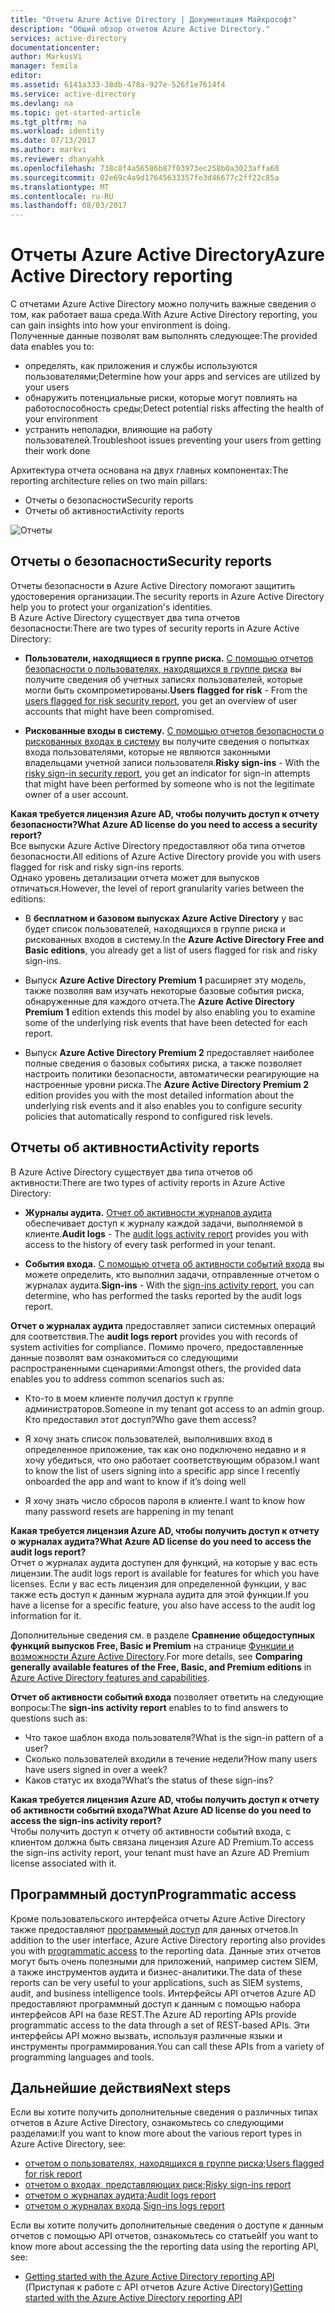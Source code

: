 ```yaml
---
title: "Отчеты Azure Active Directory | Документация Майкрософт"
description: "Общий обзор отчетов Azure Active Directory."
services: active-directory
documentationcenter: 
author: MarkusVi
manager: femila
editor: 
ms.assetid: 6141a333-38db-478a-927e-526f1e7614f4
ms.service: active-directory
ms.devlang: na
ms.topic: get-started-article
ms.tgt_pltfrm: na
ms.workload: identity
ms.date: 07/13/2017
ms.author: markvi
ms.reviewer: dhanyahk
ms.openlocfilehash: 738c8f4a56586b87f03973ec258b0a3023affa60
ms.sourcegitcommit: 02e69c4a9d17645633357fe3d46677c2ff22c85a
ms.translationtype: MT
ms.contentlocale: ru-RU
ms.lasthandoff: 08/03/2017
---
```

# <a name="azure-active-directory-reporting"></a><span data-ttu-id="b99c7-103">Отчеты Azure Active Directory</span><span class="sxs-lookup"><span data-stu-id="b99c7-103">Azure Active Directory reporting</span></span>

<span data-ttu-id="b99c7-104">С отчетами Azure Active Directory можно получить важные сведения о том, как работает ваша среда.</span><span class="sxs-lookup"><span data-stu-id="b99c7-104">With Azure Active Directory reporting, you can gain insights into how your environment is doing.</span></span>  
<span data-ttu-id="b99c7-105">Полученные данные позволят вам выполнять следующее:</span><span class="sxs-lookup"><span data-stu-id="b99c7-105">The provided data enables you to:</span></span>

- <span data-ttu-id="b99c7-106">определять, как приложения и службы используются пользователями;</span><span class="sxs-lookup"><span data-stu-id="b99c7-106">Determine how your apps and services are utilized by your users</span></span>
- <span data-ttu-id="b99c7-107">обнаружить потенциальные риски, которые могут повлиять на работоспособность среды;</span><span class="sxs-lookup"><span data-stu-id="b99c7-107">Detect potential risks affecting the health of your environment</span></span>
- <span data-ttu-id="b99c7-108">устранить неполадки, влияющие на работу пользователей.</span><span class="sxs-lookup"><span data-stu-id="b99c7-108">Troubleshoot issues preventing your users from getting their work done</span></span>  

<span data-ttu-id="b99c7-109">Архитектура отчета основана на двух главных компонентах:</span><span class="sxs-lookup"><span data-stu-id="b99c7-109">The reporting architecture relies on two main pillars:</span></span>

- <span data-ttu-id="b99c7-110">Отчеты о безопасности</span><span class="sxs-lookup"><span data-stu-id="b99c7-110">Security reports</span></span>
- <span data-ttu-id="b99c7-111">Отчеты об активности</span><span class="sxs-lookup"><span data-stu-id="b99c7-111">Activity reports</span></span>

![Отчеты](./media/active-directory-reporting-azure-portal/01.png)



## <a name="security-reports"></a><span data-ttu-id="b99c7-113">Отчеты о безопасности</span><span class="sxs-lookup"><span data-stu-id="b99c7-113">Security reports</span></span>

<span data-ttu-id="b99c7-114">Отчеты безопасности в Azure Active Directory помогают защитить удостоверения организации.</span><span class="sxs-lookup"><span data-stu-id="b99c7-114">The security reports in Azure Active Directory help you to protect your organization's identities.</span></span>  
<span data-ttu-id="b99c7-115">В Azure Active Directory существует два типа отчетов безопасности:</span><span class="sxs-lookup"><span data-stu-id="b99c7-115">There are two types of security reports in Azure Active Directory:</span></span>

- <span data-ttu-id="b99c7-116">**Пользователи, находящиеся в группе риска.** [С помощью отчетов безопасности о пользователях, находящихся в группе риска](active-directory-reporting-security-user-at-risk.md) вы получите сведения об учетных записях пользователей, которые могли быть скомпрометированы.</span><span class="sxs-lookup"><span data-stu-id="b99c7-116">**Users flagged for risk** - From the [users flagged for risk security report](active-directory-reporting-security-user-at-risk.md), you get an overview of user accounts that might have been compromised.</span></span>

- <span data-ttu-id="b99c7-117">**Рискованные входы в систему.** [С помощью отчетов безопасности о рискованных входах в систему](active-directory-reporting-security-risky-sign-ins.md) вы получите сведения о попытках входа пользователями, которые не являются законными владельцами учетной записи пользователя.</span><span class="sxs-lookup"><span data-stu-id="b99c7-117">**Risky sign-ins** - With the [risky sign-in security report](active-directory-reporting-security-risky-sign-ins.md), you get an indicator for sign-in attempts that might have been performed by someone who is not the legitimate owner of a user account.</span></span> 

<span data-ttu-id="b99c7-118">**Какая требуется лицензия Azure AD, чтобы получить доступ к отчету безопасности?**</span><span class="sxs-lookup"><span data-stu-id="b99c7-118">**What Azure AD license do you need to access a security report?**</span></span>  
<span data-ttu-id="b99c7-119">Все выпуски Azure Active Directory предоставляют оба типа отчетов безопасности.</span><span class="sxs-lookup"><span data-stu-id="b99c7-119">All editions of Azure Active Directory provide you with users flagged for risk and risky sign-ins reports.</span></span>  
<span data-ttu-id="b99c7-120">Однако уровень детализации отчета может для выпусков отличаться.</span><span class="sxs-lookup"><span data-stu-id="b99c7-120">However, the level of report granularity varies between the editions:</span></span> 

- <span data-ttu-id="b99c7-121">В **бесплатном и базовом выпусках Azure Active Directory** у вас будет список пользователей, находящихся в группе риска и рискованных входов в систему.</span><span class="sxs-lookup"><span data-stu-id="b99c7-121">In the **Azure Active Directory Free and Basic editions**, you already get a list of users flagged for risk and risky sign-ins.</span></span> 

- <span data-ttu-id="b99c7-122">Выпуск **Azure Active Directory Premium 1** расширяет эту модель, также позволяя вам изучать некоторые базовые события риска, обнаруженные для каждого отчета.</span><span class="sxs-lookup"><span data-stu-id="b99c7-122">The **Azure Active Directory Premium 1** edition extends this model by also enabling you to examine some of the underlying risk events that have been detected for each report.</span></span> 

- <span data-ttu-id="b99c7-123">Выпуск **Azure Active Directory Premium 2** предоставляет наиболее полные сведения о базовых событиях риска, а также позволяет настроить политики безопасности, автоматически реагирующие на настроенные уровни риска.</span><span class="sxs-lookup"><span data-stu-id="b99c7-123">The **Azure Active Directory Premium 2** edition provides you with the most detailed information about the underlying risk events and it also enables you to configure security policies that automatically respond to configured risk levels.</span></span>


## <a name="activity-reports"></a><span data-ttu-id="b99c7-124">Отчеты об активности</span><span class="sxs-lookup"><span data-stu-id="b99c7-124">Activity reports</span></span>

<span data-ttu-id="b99c7-125">В Azure Active Directory существует два типа отчетов об активности:</span><span class="sxs-lookup"><span data-stu-id="b99c7-125">There are two types of activity reports in Azure Active Directory:</span></span>

- <span data-ttu-id="b99c7-126">**Журналы аудита.** [Отчет об активности журналов аудита](active-directory-reporting-activity-audit-logs.md) обеспечивает доступ к журналу каждой задачи, выполняемой в клиенте.</span><span class="sxs-lookup"><span data-stu-id="b99c7-126">**Audit logs** - The [audit logs activity report](active-directory-reporting-activity-audit-logs.md) provides you with access to the history of every task performed in your tenant.</span></span>

- <span data-ttu-id="b99c7-127">**События входа.** [С помощью отчета об активности событий входа](active-directory-reporting-activity-sign-ins.md) вы можете определить, кто выполнил задачи, отправленные отчетом о журналах аудита.</span><span class="sxs-lookup"><span data-stu-id="b99c7-127">**Sign-ins** -  With the [sign-ins activity report](active-directory-reporting-activity-sign-ins.md), you can determine, who has performed the tasks reported by the audit logs report.</span></span>



<span data-ttu-id="b99c7-128">**Отчет о журналах аудита** предоставляет записи системных операций для соответствия.</span><span class="sxs-lookup"><span data-stu-id="b99c7-128">The **audit logs report** provides you with records of system activities for compliance.</span></span>
<span data-ttu-id="b99c7-129">Помимо прочего, предоставленные данные позволят вам ознакомиться со следующими распространенными сценариями:</span><span class="sxs-lookup"><span data-stu-id="b99c7-129">Amongst others, the provided data enables you to address common scenarios such as:</span></span>

- <span data-ttu-id="b99c7-130">Кто-то в моем клиенте получил доступ к группе администраторов.</span><span class="sxs-lookup"><span data-stu-id="b99c7-130">Someone in my tenant got access to an admin group.</span></span> <span data-ttu-id="b99c7-131">Кто предоставил этот доступ?</span><span class="sxs-lookup"><span data-stu-id="b99c7-131">Who gave them access?</span></span> 

- <span data-ttu-id="b99c7-132">Я хочу знать список пользователей, выполнивших вход в определенное приложение, так как оно подключено недавно и я хочу убедиться, что оно работает соответствующим образом.</span><span class="sxs-lookup"><span data-stu-id="b99c7-132">I want to know the list of users signing into a specific app since I recently onboarded the app and want to know if it’s doing well</span></span>

- <span data-ttu-id="b99c7-133">Я хочу знать число сбросов пароля в клиенте.</span><span class="sxs-lookup"><span data-stu-id="b99c7-133">I want to know how many password resets are happening in my tenant</span></span>


<span data-ttu-id="b99c7-134">**Какая требуется лицензия Azure AD, чтобы получить доступ к отчету о журналах аудита?**</span><span class="sxs-lookup"><span data-stu-id="b99c7-134">**What Azure AD license do you need to access the audit logs report?**</span></span>  
<span data-ttu-id="b99c7-135">Отчет о журналах аудита доступен для функций, на которые у вас есть лицензии.</span><span class="sxs-lookup"><span data-stu-id="b99c7-135">The audit logs report is available for features for which you have licenses.</span></span> <span data-ttu-id="b99c7-136">Если у вас есть лицензия для определенной функции, у вас также есть доступ к данным журнала аудита для этой функции.</span><span class="sxs-lookup"><span data-stu-id="b99c7-136">If you have a license for a specific feature, you also have access to the audit log information for it.</span></span>

<span data-ttu-id="b99c7-137">Дополнительные сведения см. в разделе **Сравнение общедоступных функций выпусков Free, Basic и Premium** на странице [Функции и возможности Azure Active Directory](https://www.microsoft.com/cloud-platform/azure-active-directory-features).</span><span class="sxs-lookup"><span data-stu-id="b99c7-137">For more details, see **Comparing generally available features of the Free, Basic, and Premium editions** in [Azure Active Directory features and capabilities](https://www.microsoft.com/cloud-platform/azure-active-directory-features).</span></span>   



<span data-ttu-id="b99c7-138">**Отчет об активности событий входа** позволяет ответить на следующие вопросы:</span><span class="sxs-lookup"><span data-stu-id="b99c7-138">The **sign-ins activity report** enables to to find answers to questions such as:</span></span>

- <span data-ttu-id="b99c7-139">Что такое шаблон входа пользователя?</span><span class="sxs-lookup"><span data-stu-id="b99c7-139">What is the sign-in pattern of a user?</span></span>
- <span data-ttu-id="b99c7-140">Сколько пользователей входили в течение недели?</span><span class="sxs-lookup"><span data-stu-id="b99c7-140">How many users have users signed in over a week?</span></span>
- <span data-ttu-id="b99c7-141">Каков статус их входа?</span><span class="sxs-lookup"><span data-stu-id="b99c7-141">What’s the status of these sign-ins?</span></span>


<span data-ttu-id="b99c7-142">**Какая требуется лицензия Azure AD, чтобы получить доступ к отчету об активности событий входа?**</span><span class="sxs-lookup"><span data-stu-id="b99c7-142">**What Azure AD license do you need to access the sign-ins activity report?**</span></span>  
<span data-ttu-id="b99c7-143">Чтобы получить доступ к отчету об активности событий входа, с клиентом должна быть связана лицензия Azure AD Premium.</span><span class="sxs-lookup"><span data-stu-id="b99c7-143">To access the sign-ins activity report, your tenant must have an Azure AD Premium license associated with it.</span></span>


## <a name="programmatic-access"></a><span data-ttu-id="b99c7-144">Программный доступ</span><span class="sxs-lookup"><span data-stu-id="b99c7-144">Programmatic access</span></span>

<span data-ttu-id="b99c7-145">Кроме пользовательского интерфейса отчеты Azure Active Directory также предоставляют [программный доступ](active-directory-reporting-api-getting-started-azure-portal.md) для данных отчетов.</span><span class="sxs-lookup"><span data-stu-id="b99c7-145">In addition to the user interface, Azure Active Directory reporting also provides you with [programmatic access](active-directory-reporting-api-getting-started-azure-portal.md) to the reporting data.</span></span> <span data-ttu-id="b99c7-146">Данные этих отчетов могут быть очень полезными для приложений, например систем SIEM, а также инструментов аудита и бизнес-аналитики.</span><span class="sxs-lookup"><span data-stu-id="b99c7-146">The data of these reports can be very useful to your applications, such as SIEM systems, audit, and business intelligence tools.</span></span> <span data-ttu-id="b99c7-147">Интерфейсы API отчетов Azure AD предоставляют программный доступ к данным с помощью набора интерфейсов API на базе REST.</span><span class="sxs-lookup"><span data-stu-id="b99c7-147">The Azure AD reporting APIs provide programmatic access to the data through a set of REST-based APIs.</span></span> <span data-ttu-id="b99c7-148">Эти интерфейсы API можно вызвать, используя различные языки и инструменты программирования.</span><span class="sxs-lookup"><span data-stu-id="b99c7-148">You can call these APIs from a variety of programming languages and tools.</span></span> 


## <a name="next-steps"></a><span data-ttu-id="b99c7-149">Дальнейшие действия</span><span class="sxs-lookup"><span data-stu-id="b99c7-149">Next steps</span></span>

<span data-ttu-id="b99c7-150">Если вы хотите получить дополнительные сведения о различных типах отчетов в Azure Active Directory, ознакомьтесь со следующими разделами:</span><span class="sxs-lookup"><span data-stu-id="b99c7-150">If you want to know more about the various report types in Azure Active Directory, see:</span></span>

- <span data-ttu-id="b99c7-151">[отчетом о пользователях, находящихся в группе риска](active-directory-reporting-security-user-at-risk.md);</span><span class="sxs-lookup"><span data-stu-id="b99c7-151">[Users flagged for risk report](active-directory-reporting-security-user-at-risk.md)</span></span>
- <span data-ttu-id="b99c7-152">[отчетом о входах, представляющих риск](active-directory-reporting-security-risky-sign-ins.md);</span><span class="sxs-lookup"><span data-stu-id="b99c7-152">[Risky sign-ins report](active-directory-reporting-security-risky-sign-ins.md)</span></span>
- <span data-ttu-id="b99c7-153">[отчетом о журналах аудита](active-directory-reporting-activity-audit-logs.md);</span><span class="sxs-lookup"><span data-stu-id="b99c7-153">[Audit logs report](active-directory-reporting-activity-audit-logs.md)</span></span>
- <span data-ttu-id="b99c7-154">[отчетом о журналах входа](active-directory-reporting-activity-sign-ins.md).</span><span class="sxs-lookup"><span data-stu-id="b99c7-154">[Sign-ins logs report](active-directory-reporting-activity-sign-ins.md)</span></span>

<span data-ttu-id="b99c7-155">Если вы хотите получить дополнительные сведения о доступе к данным отчетов с помощью API отчетов, ознакомьтесь со статьей</span><span class="sxs-lookup"><span data-stu-id="b99c7-155">If you want to know more about accessing the the reporting data using the reporting API, see:</span></span> 

- <span data-ttu-id="b99c7-156">[Getting started with the Azure Active Directory reporting API](active-directory-reporting-api-getting-started-azure-portal.md) (Приступая к работе с API отчетов Azure Active Directory)</span><span class="sxs-lookup"><span data-stu-id="b99c7-156">[Getting started with the Azure Active Directory reporting API](active-directory-reporting-api-getting-started-azure-portal.md)</span></span>


<!--Image references-->
[1]: ./media/active-directory-reporting-azure-portal/ic195031.png